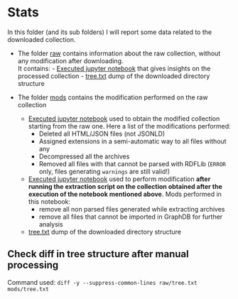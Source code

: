 # Stats

In this folder (and its sub folders) I will report some data related to the downloaded collection.

-   The folder [raw](./raw/) contains information about the raw collection, without any modification after downloading.  
    It contains: - [Executed jupyter notebook](./raw/analysis.ipynb) that gives insights on the processed collection - [tree.txt](./raw/tree.txt) dump of the downloaded directory structure

-   The folder [mods](./mods/) contains the modification performed on the raw collection
    -   [Executed jupyter notebook](./mods/cleanup_pt1.ipynb) used to obtain the modified collection starting from the raw one. Here a list of the modifications performed:
        -   Deleted all HTML/JSON files (not JSONLD)
        -   Assigned extensions in a semi-automatic way to all files without any
        -   Decompressed all the archives
        -   Removed all files with that cannot be parsed with RDFLib (`ERROR` only, files generating `warnings` are still valid!)
    -   [Executed jupyter notebook](./mods/cleanup_pt2.ipynb) used to perform modification **after running the extraction script on the collection obtained after the execution of the notebook mentioned above**. Mods performed in this notebook:
        -   remove all non parsed files generated while extracting archives
        -   remove all files that cannot be imported in GraphDB for further analysis
    -   [tree.txt](./mods/tree.txt) dump of the downloaded directory structure

## Check diff in tree structure after manual processing

Command used: `diff -y --suppress-common-lines raw/tree.txt mods/tree.txt`
